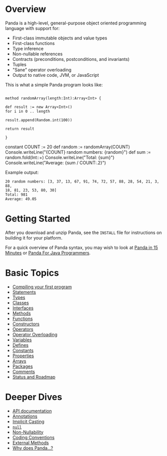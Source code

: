 Overview
========

Panda is a high-level, general-purpose object oriented programming language with
support for:

* First-class immutable objects and value types
* First-class functions
* Type inference
* Non-nullable references
* Contracts (preconditions, postconditions, and invariants)
* Tuples
* "Sane" operator overloading
* Output to native code, JVM, or JavaScript

This is what a simple Panda program looks like:

<code>
<span class="keyword">method</span> <span class="methodName">randomArray</span>(<span class="variable">length</span>:<span class="type">Int</span>):<span class="type">Array&lt;Int&gt;</span> {
<div class="indent">
<span class="keyword">def</span> <span class="identifier">result</span> := <span class="keyword">new</span> <span class="type">Array&lt;Int&gt;</span>()
<span class="for">for</span> <span class="variable">i</span> <span class="keyword">in</span> <span class="number">0</span> .. <span class="variable">length</span>
<div class="indent">
<span class="variable">result</span>.<span class="methodName">append</span>(<span class="type">Random</span>.<span class="methodName">int</span>(<span class="number">100</span>))
</div>
<span class="keyword">return</span> <span class="variable">result</span>
</div>
}
</code>

constant COUNT := 20
def random := randomArray(COUNT)
Console.writeLine("\{COUNT} random numbers: \{random}")
def sum := random.fold(Int::+)
Console.writeLine("Total: \{sum}")
Console.writeLine("Average: \{sum / COUNT:.2}")

Example output:

    20 random numbers: [3, 37, 13, 67, 91, 74, 72, 57, 88, 28, 54, 21, 3, 88, 
    18, 81, 23, 53, 80, 30]
    Total: 981
    Average: 49.05

Getting Started
===============

After you download and unzip Panda, see the `INSTALL` file for instructions on
building it for your platform.

For a quick overview of Panda syntax, you may wish to look at 
[Panda in 15 Minutes](PandaIn15Minutes.panda) or 
[Panda For Java Programmers](pandaForJavaProgrammers.html).

Basic Topics
============

* [Compiling your first program](gettingStarted.html)
* [Statements](statements.html)
* [Types](types.html)
* [Classes](classes.html)
* [Interfaces](interfaces.html)
* [Methods](methods.html)
* [Functions](functions.html)
* [Constructors](constructors.html)
* [Operators](operators.html)
* [Operator Overloading](operatorOverloading.html)
* [Variables](variables.html)
* [Defines](defines.html)
* [Constants](constants.html)
* [Properties](properties.html)
* [Arrays](arrays.html)
* [Packages](packages.html)
* [Comments](comments.html)
* [Status and Roadmap](status.html)

Deeper Dives
============

* [API documentation](api/index.html)
* [Annotations](annotations.html)
* [Implicit Casting](implicitCasting.html)
* [`null`](null.html)
* [Non-Nullability](nonNullability.html)
* [Coding Conventions](codingConventions.html)
* [External Methods](externalMethods.html)
* [Why does Panda...?](rationales.html)

